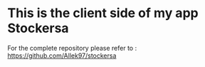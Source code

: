 # This is the client side of my app Stockersa
For the complete repository please refer to : https://github.com/Allek97/stockersa
